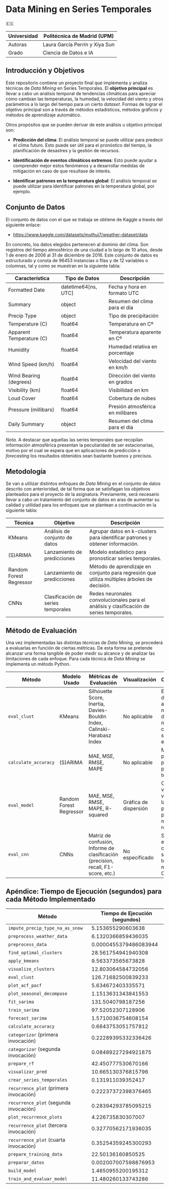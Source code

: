 # Data Mining en Series Temporales
🇪🇸

| Universidad | Politécnica de Madrid (UPM) |
| --- | --- |
| Autoras | Laura García Perrín y  Xiya Sun | 
| Grado   | Ciencia de Datos e IA           |


## Introducción y Objetivos
Este repositorio contiene un proyecto final que implementa y analiza técnicas de _Data Mining_ en Series Temporales.
El **objetivo principal** es llevar a cabo un análisis temporal de tendencias climáticas para apreciar cómo cambian las 
temperaturas, la humedad, la velocidad del viento y otros parámetros a lo largo del tiempo para un cierto _dataset_. 
Formas de lograr el objetivo principal son a través de métodos estadísticos, métodos gráficos y métodos de aprendizaje 
automático.

Otros propósitos que se pueden derivar de este análisis u objetivo principal son:

* **Predicción del clima**: El análisis temporal se puede utilizar para predecir el clima futuro. Esto puede ser útil para
  el pronóstico del tiempo, la planificación de desastres y la gestión de recursos. 

* **Identificación de eventos climáticos extremos**: Esto puede ayudar a comprender mejor estos fenómenos y a desarrollar
  medidas de mitigación en caso de que resultase de interés.

* **Identificar patrones en la temperatura global**: El análisis temporal se puede utilizar para identificar patrones en
  la temperatura global, por ejemplo.

## Conjunto de Datos

El conjunto de datos con el que se trabaja se obtiene de Kaggle a través del siguiente enlace:

* https://www.kaggle.com/datasets/muthuj7/weather-dataset/data

En concreto, los datos elegidos pertenecen al dominio del clima. Son registros del tiempo atmosférico de una ciudad a lo largo de 
10 años, desde 1 de enero de 2006 al 31 de diciembre de 2016. Este conjunto de datos es estructurado y consta de 96453 instancias o filas 
y de 12 variables o columnas, tal y como se muestran en la siguiente tabla:

| Característica                 | Tipo de Datos            | Descripción                                |
|--------------------------------|--------------------------|--------------------------------------------|
| Formatted Date                 | datetime64[ns, UTC]      | Fecha y hora en formato UTC                |
| Summary                        | object                   | Resumen del clima para el día              |
| Precip Type                    | object                   | Tipo de precipitación                      |
| Temperature (C)                | float64                  | Temperatura en Cº                          |
| Apparent Temperature (C)       | float64                  | Temperatura aparente en Cº                 |
| Humidity                       | float64                  | Humedad relativa en porcentaje             |
| Wind Speed (km/h)              | float64                  | Velocidad del viento en km/h               |
| Wind Bearing (degrees)         | float64                  | Dirección del viento en grados             |
| Visibility (km)                | float64                  | Visibilidad en km                          |
| Loud Cover                     | float64                  | Cobertura de nubes                         |
| Pressure (millibars)           | float64                  | Presión atmosférica en milibares           |
| Daily Summary                  | object                   | Resumen del clima para el día              |

_Nota_. A destacar que aquellas las series temporales que recopilan información atmosférica presentan la peculiaridad de ser estacionarias, 
motivo por el cual se espera que en aplicaciones de predicción o _forecasting_ los resultados obtenidos sean bastante buenos y precisos.

## Metodología

Se van a utilizar distintos enfoques de _Data Mining_ en el conjunto de datos descrito con anterioridad, de tal forma que se 
satisfagan los objetivos planteados para el proyecto de la asignatura. Previamente, será necesario llevar a cabo un tratamiento
del conjunto de datos en aras de aumentar su calidad y utilidad para los enfoques que se plantean a continuación en la siguiente
tabla:

| Técnica               | Objetivo                                  | Descripción                                                                 |
|-----------------------|-------------------------------------------|-----------------------------------------------------------------------------|
| KMeans                | Análisis de conjunto de datos             | Agrupar datos en k-clusters para identificar patrones y obtener información.|
| (S)ARIMA              | Lanzamiento de predicciones               | Modelo estadístico para pronosticar series temporales.                      |
| Random Forest Regressor | Lanzamiento de predicciones             | Método de aprendizaje en conjunto para regresión que utiliza múltiples árboles de decisión.|
| CNNs                  | Clasificación de series temporales        | Redes neuronales convolucionales para el análisis y clasificación de series temporales. |

## Método de Evaluación

Una vez implementadas las distintas técnicas de _Data Mining_, se procederá a evaluarlas en función de ciertas métricas. De esta forma se 
pretende alcanzar una forma tangible de poder medir su alcance y de analizar las limitaciones de cada enfoque. Para cada técnica de _Data Mining_
se implementa un método Python.

| Método                | Modelo Usado             | Métricas de Evaluación                                                             | Visualización          | Observaciones                                                                 |
|-----------------------|--------------------------|------------------------------------------------------------------------------------|------------------------|--------------------------------------------------------------------------------|
| `eval_clust`          | KMeans                   | Silhouette Score, Inertia, Davies-Bouldin Index, Calinski-Harabasz Index           | No aplicable           | Evalúa calidad del agrupamiento mediante distintas métricas de cohesión y separación entre clústeres. |
| `calculate_accuracy`  | (S)ARIMA                 | MAE, MSE, RMSE, MAPE                                                               | No aplicable           | Mide la precisión de las predicciones para series temporales.                                             |
| `eval_model`          | Random Forest Regressor  | MAE, MSE, RMSE, MAPE, R-squared                                                    | Gráfica de dispersión  | Compara los valores verdaderos con las predicciones y proporciona métricas de regresión.                 |
| `eval_cnn`            | CNNs                     | Matriz de confusión, Informe de clasificación (precision, recall, F1-score, etc.) | No especificado        | Sugerido para evaluar la clasificación de series temporales mediante CNNs.                               |

## Apéndice: Tiempo de Ejecución (segundos) para cada Método Implementado

| Método                             | Tiempo de Ejecución (segundos)    |
|------------------------------------|-----------------------------------|
| `impute_precip_type_na_as_snow`    | 5.153655290603638                 |
| `preprocess_weather_data`          | 6.1320366859436035                |
| `preprocess_data`                  | 0.0000455379486083944             |
| `find_optimal_clusters`            | 28.561754941940308                |
| `apply_kmeans`                     | 9.563373565673828                 |
| `visualize_clusters`               | 12.803064584732056                |
| `eval_clust`                       | 126.71682500839233                |
| `plot_acf_pacf`                    | 5.634672403335571                 |
| `plot_seasonal_decompose`          | 1.1513631343841553                |
| `fit_sarima`                       | 131.5040798187256                 |
| `train_sarima`                     | 97.52052307128906                 |
| `forecast_sarima`                  | 1.5710036754608154                |
| `calculate_accuracy`               | 0.6643753051757812                |
| `categorizar` (primera invocación) | 0.22289395332336426               |
| `categorizar` (segunda invocación) | 0.08489227294921875               |
| `prepare_rf`                       | 42.450777530670166                |
| `visualizar_pred`                  | 10.665130376815796                |
| `crear_series_temporales`          | 0.131911039352417                 |
| `recurrence_plot` (primera invocación) | 0.22237372398376465           |
| `recurrence_plot` (segunda invocación) | 0.28394293785095215           |
| `plot_recurrence_plots`            | 4.226735830307007                 |
| `recurrence_plot` (tercera invocación) | 0.32770562171936035           |
| `recurrence_plot` (cuarta invocación) | 0.35254359245300293           |
| `prepare_training_data`            | 22.50136160850525                 |
| `preparar_datos`                   | 0.002007007598876953              |
| `build_model`                      | 1.4650955200195312                |
| `train_and_evaluar_model`          | 11.480260133743286                |







